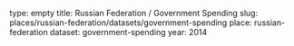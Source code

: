 type: empty
title: Russian Federation / Government Spending
slug: places/russian-federation/datasets/government-spending
place: russian-federation
dataset: government-spending
year: 2014
